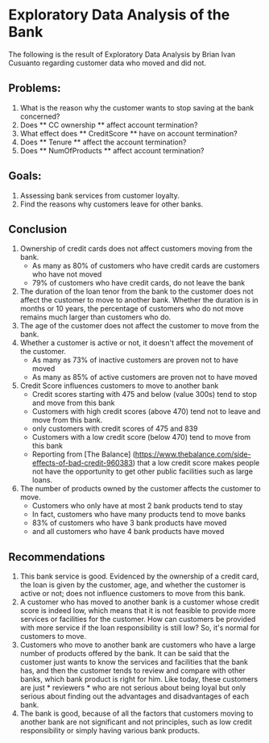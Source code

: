 # Exploratory Data Analysis of the Bank
The following is the result of Exploratory Data Analysis by Brian Ivan Cusuanto regarding customer data who moved and did not.
## Problems:
  1. What is the reason why the customer wants to stop saving at the bank concerned?
  2. Does ** CC ownership ** affect account termination?
  3. What effect does ** CreditScore ** have on account termination?
  3. Does ** Tenure ** affect the account termination?
  5. Does ** NumOfProducts ** affect account termination?

## Goals:
  1. Assessing bank services from customer loyalty.
  2. Find the reasons why customers leave for other banks.
  
## Conclusion
1. Ownership of credit cards does not affect customers moving from the bank.
    - As many as 80% of customers who have credit cards are customers who have not moved
    - 79% of customers who have credit cards, do not leave the bank
2. The duration of the loan tenor from the bank to the customer does not affect the customer to move to another bank. Whether the duration is in months or 10 years, the percentage of customers who do not move remains much larger than customers who do.
3. The age of the customer does not affect the customer to move from the bank.
4. Whether a customer is active or not, it doesn't affect the movement of the customer.
    - As many as 73% of inactive customers are proven not to have moved
    - As many as 85% of active customers are proven not to have moved
4. Credit Score influences customers to move to another bank
    - Credit scores starting with 475 and below (value 300s) tend to stop and move from this bank
    - Customers with high credit scores (above 470) tend not to leave and move from this bank.
    - only customers with credit scores of 475 and 839
    - Customers with a low credit score (below 470) tend to move from this bank
    - Reporting from [The Balance] (https://www.thebalance.com/side-effects-of-bad-credit-960383) that a low credit score makes people not have the opportunity to get other public facilities such as large loans.
5. The number of products owned by the customer affects the customer to move.
    - Customers who only have at most 2 bank products tend to stay
    - In fact, customers who have many products tend to move banks
    - 83% of customers who have 3 bank products have moved
    - and all customers who have 4 bank products have moved
  
## Recommendations
1. This bank service is good. Evidenced by the ownership of a credit card, the loan is given by the customer, age, and whether the customer is active or not; does not influence customers to move from this bank.
2. A customer who has moved to another bank is a customer whose credit score is indeed low, which means that it is not feasible to provide more services or facilities for the customer. How can customers be provided with more service if the loan responsibility is still low? So, it's normal for customers to move.
3. Customers who move to another bank are customers who have a large number of products offered by the bank. It can be said that the customer just wants to know the services and facilities that the bank has, and then the customer tends to review and compare with other banks, which bank product is right for him. Like today, these customers are just * reviewers * who are not serious about being loyal but only serious about finding out the advantages and disadvantages of each bank.
4. The bank is good, because of all the factors that customers moving to another bank are not significant and not principles, such as low credit responsibility or simply having various bank products.
